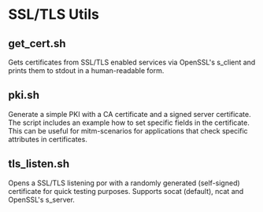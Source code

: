 # SSL/TLS Utils

## get_cert.sh

Gets certificates from SSL/TLS enabled services via OpenSSL's s_client and prints them to stdout in a human-readable form.

## pki.sh

Generate a simple PKI with a CA certificate and a signed server certificate. The script includes an example how to set specific fields in the certificate. This can be useful for mitm-scenarios for applications that check specific attributes in certificates.

## tls_listen.sh

Opens a SSL/TLS listening por with a randomly generated (self-signed) certificate for quick testing purposes. Supports socat (default), ncat and OpenSSL's s_server.
